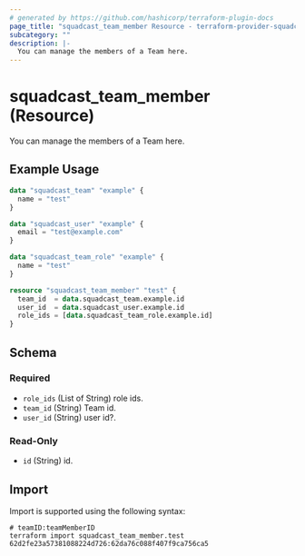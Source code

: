 ```yaml
---
# generated by https://github.com/hashicorp/terraform-plugin-docs
page_title: "squadcast_team_member Resource - terraform-provider-squadcast"
subcategory: ""
description: |-
  You can manage the members of a Team here.
---
```


# squadcast_team_member (Resource)

You can manage the members of a Team here.

## Example Usage

```terraform
data "squadcast_team" "example" {
  name = "test"
}

data "squadcast_user" "example" {
  email = "test@example.com"
}

data "squadcast_team_role" "example" {
  name = "test"
}

resource "squadcast_team_member" "test" {
  team_id  = data.squadcast_team.example.id
  user_id  = data.squadcast_user.example.id
  role_ids = [data.squadcast_team_role.example.id]
}
```

<!-- schema generated by tfplugindocs -->
## Schema

### Required

- `role_ids` (List of String) role ids.
- `team_id` (String) Team id.
- `user_id` (String) user id?.

### Read-Only

- `id` (String) id.

## Import

Import is supported using the following syntax:

```shell
# teamID:teamMemberID
terraform import squadcast_team_member.test 62d2fe23a57381088224d726:62da76c088f407f9ca756ca5
```
